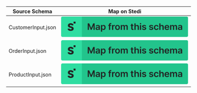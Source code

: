 | Source Schema      | Map on Stedi                                                                                                                                                                                                               |
| ------------------ | -------------------------------------------------------------------------------------------------------------------------------------------------------------------------------------------------------------------------- |
| CustomerInput.json | [![Map from this schema](/schemas/MapFromThisSchema.svg)](https://terminal.stedi.com/mappings/import?source_json=https://raw.githubusercontent.com/Stedi/registry/main/schemas/shopify/graphql/2022-01/CustomerInput.json) |
| OrderInput.json    | [![Map from this schema](/schemas/MapFromThisSchema.svg)](https://terminal.stedi.com/mappings/import?source_json=https://raw.githubusercontent.com/Stedi/registry/main/schemas/shopify/graphql/2022-01/OrderInput.json)    |
| ProductInput.json  | [![Map from this schema](/schemas/MapFromThisSchema.svg)](https://terminal.stedi.com/mappings/import?source_json=https://raw.githubusercontent.com/Stedi/registry/main/schemas/shopify/graphql/2022-01/ProductInput.json)  |
